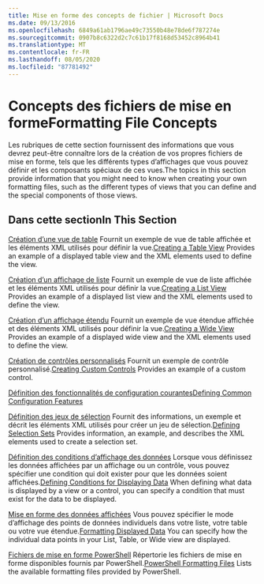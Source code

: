 ```yaml
---
title: Mise en forme des concepts de fichier | Microsoft Docs
ms.date: 09/13/2016
ms.openlocfilehash: 6849a61ab1796ae49c73550b48e78de6f787274e
ms.sourcegitcommit: 0907b8c6322d2c7c61b17f8168d53452c8964b41
ms.translationtype: MT
ms.contentlocale: fr-FR
ms.lasthandoff: 08/05/2020
ms.locfileid: "87781492"
---
```

# <a name="formatting-file-concepts"></a><span data-ttu-id="4d09f-102">Concepts des fichiers de mise en forme</span><span class="sxs-lookup"><span data-stu-id="4d09f-102">Formatting File Concepts</span></span>

<span data-ttu-id="4d09f-103">Les rubriques de cette section fournissent des informations que vous devrez peut-être connaître lors de la création de vos propres fichiers de mise en forme, tels que les différents types d’affichages que vous pouvez définir et les composants spéciaux de ces vues.</span><span class="sxs-lookup"><span data-stu-id="4d09f-103">The topics in this section provide information that you might need to know when creating your own formatting files, such as the different types of views that you can define and the special components of those views.</span></span>

## <a name="in-this-section"></a><span data-ttu-id="4d09f-104">Dans cette section</span><span class="sxs-lookup"><span data-stu-id="4d09f-104">In This Section</span></span>

<span data-ttu-id="4d09f-105">[Création d’une vue de table](./creating-a-table-view.md) Fournit un exemple de vue de table affichée et les éléments XML utilisés pour définir la vue.</span><span class="sxs-lookup"><span data-stu-id="4d09f-105">[Creating a Table View](./creating-a-table-view.md) Provides an example of a displayed table view and the XML elements used to define the view.</span></span>

<span data-ttu-id="4d09f-106">[Création d’un affichage de liste](./creating-a-list-view.md) Fournit un exemple de vue de liste affichée et les éléments XML utilisés pour définir la vue.</span><span class="sxs-lookup"><span data-stu-id="4d09f-106">[Creating a List View](./creating-a-list-view.md) Provides an example of a displayed list view and the XML elements used to define the view.</span></span>

<span data-ttu-id="4d09f-107">[Création d’un affichage étendu](./creating-a-wide-view.md) Fournit un exemple de vue étendue affichée et des éléments XML utilisés pour définir la vue.</span><span class="sxs-lookup"><span data-stu-id="4d09f-107">[Creating a Wide View](./creating-a-wide-view.md) Provides an example of a displayed wide view and the XML elements used to define the view.</span></span>

<span data-ttu-id="4d09f-108">[Création de contrôles personnalisés](./creating-custom-controls.md) Fournit un exemple de contrôle personnalisé.</span><span class="sxs-lookup"><span data-stu-id="4d09f-108">[Creating Custom Controls](./creating-custom-controls.md) Provides an example of a custom control.</span></span>

[<span data-ttu-id="4d09f-109">Définition des fonctionnalités de configuration courantes</span><span class="sxs-lookup"><span data-stu-id="4d09f-109">Defining Common Configuration Features</span></span>](./defining-common-configuration-features.md)

<span data-ttu-id="4d09f-110">[Définition des jeux de sélection](./defining-selection-sets.md) Fournit des informations, un exemple et décrit les éléments XML utilisés pour créer un jeu de sélection.</span><span class="sxs-lookup"><span data-stu-id="4d09f-110">[Defining Selection Sets](./defining-selection-sets.md) Provides information, an example, and describes the XML elements used to create a selection set.</span></span>

<span data-ttu-id="4d09f-111">[Définition des conditions d’affichage des données](./defining-conditions-for-displaying-data.md) Lorsque vous définissez les données affichées par un affichage ou un contrôle, vous pouvez spécifier une condition qui doit exister pour que les données soient affichées.</span><span class="sxs-lookup"><span data-stu-id="4d09f-111">[Defining Conditions for Displaying Data](./defining-conditions-for-displaying-data.md) When defining what data is displayed by a view or a control, you can specify a condition that must exist for the data to be displayed.</span></span>

<span data-ttu-id="4d09f-112">[Mise en forme des données affichées](./formatting-displayed-data.md) Vous pouvez spécifier le mode d’affichage des points de données individuels dans votre liste, votre table ou votre vue étendue.</span><span class="sxs-lookup"><span data-stu-id="4d09f-112">[Formatting Displayed Data](./formatting-displayed-data.md) You can specify how the individual data points in your List, Table, or Wide view are displayed.</span></span>

<span data-ttu-id="4d09f-113">[Fichiers de mise en forme PowerShell](./powershell-formatting-files.md) Répertorie les fichiers de mise en forme disponibles fournis par PowerShell.</span><span class="sxs-lookup"><span data-stu-id="4d09f-113">[PowerShell Formatting Files](./powershell-formatting-files.md) Lists the available formatting files provided by PowerShell.</span></span>

